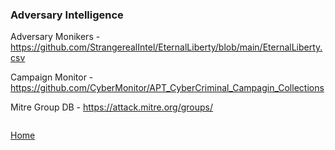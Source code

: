 ### Adversary Intelligence

Adversary Monikers - https://github.com/StrangerealIntel/EternalLiberty/blob/main/EternalLiberty.csv

Campaign Monitor - https://github.com/CyberMonitor/APT_CyberCriminal_Campagin_Collections

Mitre Group DB - https://attack.mitre.org/groups/

```

```
[Home](https://github.com/BushidoUK/Open-source-tools-for-CTI/blob/master/README.md)
